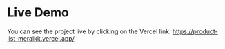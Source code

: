 # Live Demo
You can see the project live by clicking on the Vercel link.
https://product-list-meralkk.vercel.app/
